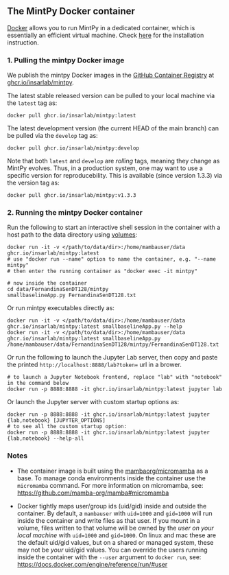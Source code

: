 ## The MintPy Docker container ##

[Docker](https://docs.docker.com/get-started/) allows you to run MintPy in a dedicated container, which is essentially an efficient virtual machine. Check [here](https://docs.docker.com/install/) for the installation instruction.

### 1. Pulling the mintpy Docker image ###

We publish the mintpy Docker images in the [GitHub Container Registry](https://docs.github.com/en/packages/working-with-a-github-packages-registry/working-with-the-container-registry) at [ghcr.io/insarlab/mintpy](https://github.com/insarlab/MintPy/pkgs/container/mintpy).

The latest stable released version can be pulled to your local machine via the `latest` tag as:

```shell
docker pull ghcr.io/insarlab/mintpy:latest
```

The latest development version (the current HEAD of the main branch) can be pulled via the `develop` tag as:

```shell
docker pull ghcr.io/insarlab/mintpy:develop
```

Note that both `latest` and `develop` are *rolling* tags, meaning they change as MintPy evolves. Thus, in a production system, one may want to use a specific version for reproducebility. This is available (since version 1.3.3) via the version tag as:

```shell
docker pull ghcr.io/insarlab/mintpy:v1.3.3
```

### 2. Running the mintpy Docker container ###

Run the following to start an interactive shell session in the container with a host path to the data directory using [volumes](https://docs.docker.com/storage/volumes/):

```shell
docker run -it -v </path/to/data/dir>:/home/mambauser/data ghcr.io/insarlab/mintpy:latest
# use "docker run --name" option to name the container, e.g. "--name mintpy"
# then enter the running container as "docker exec -it mintpy"

# now inside the container
cd data/FernandinaSenDT128/mintpy
smallbaselineApp.py FernandinaSenDT128.txt
```

Or run mintpy executables directly as:

```shell
docker run -it -v </path/to/data/dir>:/home/mambauser/data ghcr.io/insarlab/mintpy:latest smallbaselineApp.py --help
docker run -it -v </path/to/data/dir>:/home/mambauser/data ghcr.io/insarlab/mintpy:latest smallbaselineApp.py /home/mambauser/data/FernandinaSenDT128/mintpy/FernandinaSenDT128.txt
```

Or run the following to launch the Jupyter Lab server, then copy and paste the printed `http://localhost:8888/lab?token=` url in a brower.

```shell
# to launch a Jupyter Notebook frontend, replace "lab" with "notebook" in the command below
docker run -p 8888:8888 -it ghcr.io/insarlab/mintpy:latest jupyter lab
```

Or launch the Jupyter server with custom startup options as:

```shell
docker run -p 8888:8888 -it ghcr.io/insarlab/mintpy:latest jupyter {lab,notebook} [JUPYTER_OPTIONS]
# to see all the custom startup option:
docker run -p 8888:8888 -it ghcr.io/insarlab/mintpy:latest jupyter {lab,notebook} --help-all
```

### Notes ###

+ The container image is built using the [mambaorg/micromamba](https://hub.docker.com/r/mambaorg/micromamba) as a base. To manage conda environments inside the container use the `micromamba` command. For more information on micromamba, see: https://github.com/mamba-org/mamba#micromamba

+ Docker tightly maps user/group ids (uid/gid) inside and outside the container. By default, a `mambauser` with `uid=1000` and `gid=1000` will run inside the container and write files as that user. If you mount in a volume, files written to that volume will be owned by the *user on your local machine* with `uid=1000` and `gid=1000`. On linux and mac these are the default uid/gid values, but on a shared or managed system, these may not be *your* uid/gid values. You can override the users running inside the container with the `--user` argument to `docker run`, see: https://docs.docker.com/engine/reference/run/#user
